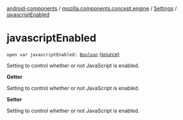 [android-components](../../index.md) / [mozilla.components.concept.engine](../index.md) / [Settings](index.md) / [javascriptEnabled](./javascript-enabled.md)

# javascriptEnabled

`open var javascriptEnabled: `[`Boolean`](https://kotlinlang.org/api/latest/jvm/stdlib/kotlin/-boolean/index.html) [(source)](https://github.com/mozilla-mobile/android-components/blob/master/components/concept/engine/src/main/java/mozilla/components/concept/engine/Settings.kt#L22)

Setting to control whether or not JavaScript is enabled.

**Getter**

Setting to control whether or not JavaScript is enabled.

**Setter**

Setting to control whether or not JavaScript is enabled.

